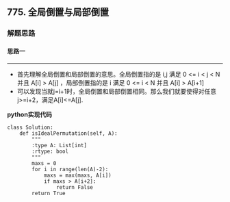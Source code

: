 ## 775. 全局倒置与局部倒置
### 解题思路
#### 思路一
****
- 首先理解全局倒置和局部倒置的意思。全局倒置指的是 i,j 满足 0 <= i < j < N 并且 A[i] > A[j] ，局部倒置指的是 i 满足 0 <= i < N 并且 A[i] > A[i+1]
- 可以发现当就j=i+1时，全局倒置和局部倒置相同。那么我们就要使得对任意j>=i+2，满足A[i]<=A[j].

**python实现代码**
```
class Solution:
    def isIdealPermutation(self, A):
        """
        :type A: List[int]
        :rtype: bool
        """
        maxs = 0
        for i in range(len(A)-2):
            maxs = max(maxs, A[i])
            if maxs > A[i+2]:
                return False
        return True

```

